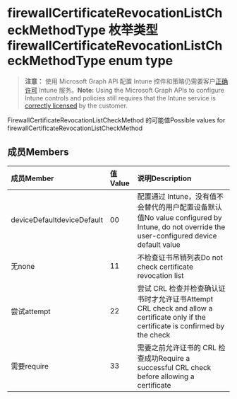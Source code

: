 # <a name="firewallcertificaterevocationlistcheckmethodtype-enum-type"></a><span data-ttu-id="0547d-101">firewallCertificateRevocationListCheckMethodType 枚举类型</span><span class="sxs-lookup"><span data-stu-id="0547d-101">firewallCertificateRevocationListCheckMethodType enum type</span></span>

> <span data-ttu-id="0547d-102">**注意：** 使用 Microsoft Graph API 配置 Intune 控件和策略仍需要客户[正确许可](https://go.microsoft.com/fwlink/?linkid=839381) Intune 服务。</span><span class="sxs-lookup"><span data-stu-id="0547d-102">**Note:** Using the Microsoft Graph APIs to configure Intune controls and policies still requires that the Intune service is [correctly licensed](https://go.microsoft.com/fwlink/?linkid=839381) by the customer.</span></span>

<span data-ttu-id="0547d-103">FirewallCertificateRevocationListCheckMethod 的可能值</span><span class="sxs-lookup"><span data-stu-id="0547d-103">Possible values for firewallCertificateRevocationListCheckMethod</span></span>
## <a name="members"></a><span data-ttu-id="0547d-104">成员</span><span class="sxs-lookup"><span data-stu-id="0547d-104">Members</span></span>
|<span data-ttu-id="0547d-105">成员</span><span class="sxs-lookup"><span data-stu-id="0547d-105">Member</span></span>|<span data-ttu-id="0547d-106">值</span><span class="sxs-lookup"><span data-stu-id="0547d-106">Value</span></span>|<span data-ttu-id="0547d-107">说明</span><span class="sxs-lookup"><span data-stu-id="0547d-107">Description</span></span>|
|:---|:---|:---|
|<span data-ttu-id="0547d-108">deviceDefault</span><span class="sxs-lookup"><span data-stu-id="0547d-108">deviceDefault</span></span>|<span data-ttu-id="0547d-109">0</span><span class="sxs-lookup"><span data-stu-id="0547d-109">0</span></span>|<span data-ttu-id="0547d-110">配置通过 Intune，没有值不会替代的用户配置设备默认值</span><span class="sxs-lookup"><span data-stu-id="0547d-110">No value configured by Intune, do not override the user-configured device default value</span></span>|
|<span data-ttu-id="0547d-111">无</span><span class="sxs-lookup"><span data-stu-id="0547d-111">none</span></span>|<span data-ttu-id="0547d-112">1</span><span class="sxs-lookup"><span data-stu-id="0547d-112">1</span></span>|<span data-ttu-id="0547d-113">不检查证书吊销列表</span><span class="sxs-lookup"><span data-stu-id="0547d-113">Do not check certificate revocation list</span></span>|
|<span data-ttu-id="0547d-114">尝试</span><span class="sxs-lookup"><span data-stu-id="0547d-114">attempt</span></span>|<span data-ttu-id="0547d-115">2</span><span class="sxs-lookup"><span data-stu-id="0547d-115">2</span></span>|<span data-ttu-id="0547d-116">尝试 CRL 检查并检查确认证书时才允许证书</span><span class="sxs-lookup"><span data-stu-id="0547d-116">Attempt CRL check and allow a certificate only if the certificate is confirmed by the check</span></span>|
|<span data-ttu-id="0547d-117">需要</span><span class="sxs-lookup"><span data-stu-id="0547d-117">require</span></span>|<span data-ttu-id="0547d-118">3</span><span class="sxs-lookup"><span data-stu-id="0547d-118">3</span></span>|<span data-ttu-id="0547d-119">需要之前允许证书的 CRL 检查成功</span><span class="sxs-lookup"><span data-stu-id="0547d-119">Require a successful CRL check before allowing a certificate</span></span>|



